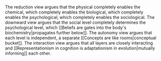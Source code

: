 ---
---

The reduction view argues that the physical completely enables the chemical, which completely enables the biological, which completely enables the psychological, which completely enables the sociological. The downward view argues that the social level completely determines the psychological level, which [[Beliefs are gates into the body's biochemistry|propagates further below]]. The autonomy view argues that each level is independent, a separate [[Concepts are like rooms|conceptual bucket]]. The interaction view argues that all layers are closely interacting and [[Representationism in cognition is adaptationism in evolution|mutually informing]] each other.